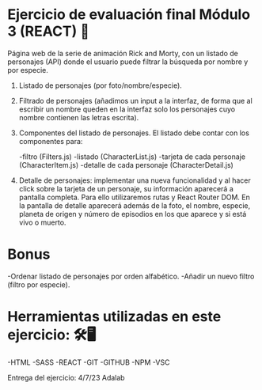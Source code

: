# Ejercicio de evaluación final Módulo 3 (REACT) 💫

Página web de la serie de animación Rick and Morty, con un listado de personajes (API) donde el usuario puede filtrar la búsqueda por nombre y por especie.

1. Listado de personajes (por foto/nombre/especie).
2. Filtrado de personajes (añadimos un input a la interfaz, de forma que al escribir un nombre queden en la interfaz solo los personajes cuyo nombre contienen las letras escrita).
3. Componentes del listado de personajes. El listado debe contar con los componentes para:
   
   -filtro (Filters.js)
   -listado (CharacterList.js)
   -tarjeta de cada personaje (CharacterItem.js)
   -detalle de cada personaje (CharacterDetail.js)

5. Detalle de personajes: implementar una nueva funcionalidad y al hacer click sobre la tarjeta de un personaje, su información aparecerá a pantalla completa. Para ello utilizaremos rutas y React Router DOM. En la pantalla de detalle aparecerá además de la foto, el nombre, especie, planeta de origen y número de episodios en los que aparece y si está vivo o muerto.   

# Bonus

-Ordenar listado de personajes por orden alfabético.
-Añadir un nuevo filtro (filtro por especie).

# Herramientas utilizadas en este ejercicio: 🛠️🖥️

-HTML
-SASS
-REACT
-GIT
-GITHUB
-NPM
-VSC

Entrega del ejercicio: 4/7/23 Adalab
